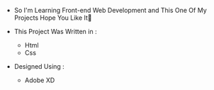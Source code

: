 - So I'm Learning Front-end Web Development and This One Of My Projects Hope You Like It🧡

- This Project Was Written in :
    - Html
    - Css

- Designed Using :
    - Adobe XD
